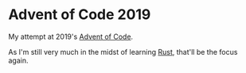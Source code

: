 # Advent of Code 2019

My attempt at 2019's
[Advent of Code](https://adventofcode.com/2015).

As I'm still very much in the midst of learning
[Rust](https://www.rust-lang.org/), that'll be the focus again.

